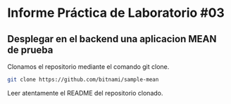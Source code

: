 # Informe Práctica de Laboratorio #03

## Desplegar en el backend una aplicacion MEAN de prueba 

Clonamos el repositorio mediante el comando git clone.
  ```bash
git clone https://github.com/bitnami/sample-mean
  ```
  
  Leer atentamente el README del repositorio clonado.
  
  
  
